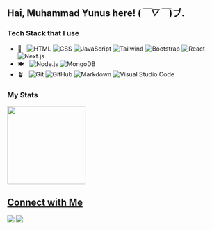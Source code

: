 ## Hai, Muhammad Yunus here! (*￣▽￣*)ブ.

### Tech Stack that I use

- 🥗 &nbsp;
  ![HTML](https://img.shields.io/badge/-HTML-333333?style=flat&logo=HTML5)
  ![CSS](https://img.shields.io/badge/-CSS-333333?style=flat&logo=CSS3&logoColor=1572B6)
  ![JavaScript](https://img.shields.io/badge/-JavaScript-333333?style=flat&logo=javascript)
  ![Tailwind](https://img.shields.io/badge/-Tailwind-333333?style=flat&logo=tailwindcss&logoColor=563D7C)
  ![Bootstrap](https://img.shields.io/badge/-Bootstrap-333333?style=flat&logo=bootstrap&logoColor=563D7C)
  ![React](https://img.shields.io/badge/-React-333333?style=flat&logo=react)
  ![Next.js](https://img.shields.io/badge/-Next.js-333333?style=flat&logo=next.js)
- 🍽️ &nbsp;
  ![Node.js](https://img.shields.io/badge/-Node.js-333333?style=flat&logo=node.js)
  ![MongoDB](https://img.shields.io/badge/-MongoDB-333333?style=flat&logo=mongodb)
- 🪴 &nbsp;
  ![Git](https://img.shields.io/badge/-Git-333333?style=flat&logo=git)
  ![GitHub](https://img.shields.io/badge/-GitHub-333333?style=flat&logo=github)
  ![Markdown](https://img.shields.io/badge/-Markdown-333333?style=flat&logo=markdown)
  ![Visual Studio Code](https://img.shields.io/badge/-Visual%20Studio%20Code-333333?style=flat&logo=visual-studio-code&logoColor=007ACC)

### My Stats
<p>
<a href="https://github.com/snymnd">
  <img height="180em" src="https://github-readme-stats.vercel.app/api?username=snymnd&count_private=true&show_icons=true&hide=issues,stars&hide_rank=true&title_color=8afbfd&icon_color=8afbfd&theme=algolia" />
</p>


## Connect with Me

<!-- <a href="https://rizqitsani.dev" target="_blank" rel="noreferrer noopener"><img src="https://img.shields.io/badge/-rizqitsani.dev-3423A6?style=flat-square&logo=Google-Chrome&logoColor=white"/></a> -->
<a href="https://www.linkedin.com/in/muhammad-yunus-68920021b/" target="_blank" rel="noreferrer noopener"><img src="https://img.shields.io/badge/-Muhammad%20Yunus-0077B5?style=flat-square&logo=Linkedin&logoColor=white"/></a>
<a href="mailto:muh.yunus310502@gmail.com"><img src="https://img.shields.io/badge/-muh.yunus310502@gmail.com-D14836?style=flat-square&logo=Gmail&logoColor=white"/></a>
